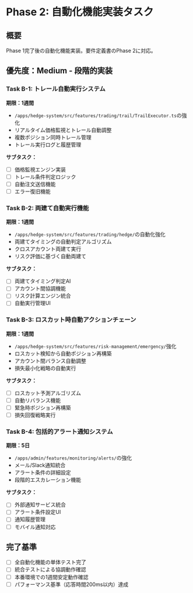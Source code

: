 # Phase 2: 自動化機能実装タスク

## 概要
Phase 1完了後の自動化機能実装。要件定義書のPhase 2に対応。

## 優先度：Medium - 段階的実装

### Task B-1: トレール自動実行システム
**期限：1週間**
- `/apps/hedge-system/src/features/trading/trail/TrailExecutor.ts`の強化
- リアルタイム価格監視とトレール自動調整
- 複数ポジション同時トレール管理
- トレール実行ログと履歴管理

**サブタスク：**
- [ ] 価格監視エンジン実装
- [ ] トレール条件判定ロジック
- [ ] 自動注文送信機能
- [ ] エラー復旧機能

### Task B-2: 両建て自動実行機能
**期限：1週間**  
- `/apps/hedge-system/src/features/trading/hedge/`の自動化強化
- 両建てタイミングの自動判定アルゴリズム
- クロスアカウント両建て実行
- リスク評価に基づく自動両建て

**サブタスク：**
- [ ] 両建てタイミング判定AI
- [ ] アカウント間協調機能
- [ ] リスク計算エンジン統合
- [ ] 自動実行管理UI

### Task B-3: ロスカット時自動アクションチェーン
**期限：1週間**
- `/apps/hedge-system/src/features/risk-management/emergency/`強化
- ロスカット検知から自動ポジション再構築
- アカウント間バランス自動調整
- 損失最小化戦略の自動実行

**サブタスク：**
- [ ] ロスカット予測アルゴリズム
- [ ] 自動リバランス機能
- [ ] 緊急時ポジション再構築
- [ ] 損失回復戦略実行

### Task B-4: 包括的アラート通知システム
**期限：5日**
- `/apps/admin/features/monitoring/alerts/`の強化
- メール/Slack通知統合
- アラート条件の詳細設定
- 段階的エスカレーション機能

**サブタスク：**
- [ ] 外部通知サービス統合
- [ ] アラート条件設定UI
- [ ] 通知履歴管理
- [ ] モバイル通知対応

## 完了基準
- [ ] 全自動化機能の単体テスト完了
- [ ] 統合テストによる協調動作確認
- [ ] 本番環境での1週間安定動作確認
- [ ] パフォーマンス基準（応答時間200ms以内）達成